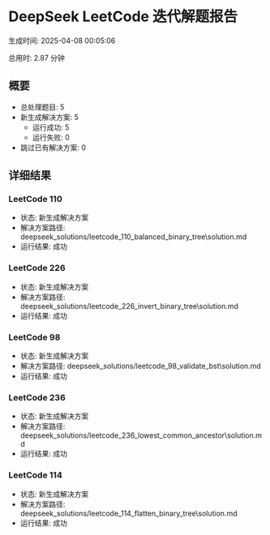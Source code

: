 # DeepSeek LeetCode 迭代解题报告

生成时间: 2025-04-08 00:05:06

总用时: 2.87 分钟

## 概要

- 总处理题目: 5
- 新生成解决方案: 5
  - 运行成功: 5
  - 运行失败: 0
- 跳过已有解决方案: 0

## 详细结果

### LeetCode 110

- 状态: 新生成解决方案
- 解决方案路径: deepseek_solutions/leetcode_110_balanced_binary_tree\solution.md
- 运行结果: 成功

### LeetCode 226

- 状态: 新生成解决方案
- 解决方案路径: deepseek_solutions/leetcode_226_invert_binary_tree\solution.md
- 运行结果: 成功

### LeetCode 98

- 状态: 新生成解决方案
- 解决方案路径: deepseek_solutions/leetcode_98_validate_bst\solution.md
- 运行结果: 成功

### LeetCode 236

- 状态: 新生成解决方案
- 解决方案路径: deepseek_solutions/leetcode_236_lowest_common_ancestor\solution.md
- 运行结果: 成功

### LeetCode 114

- 状态: 新生成解决方案
- 解决方案路径: deepseek_solutions/leetcode_114_flatten_binary_tree\solution.md
- 运行结果: 成功

